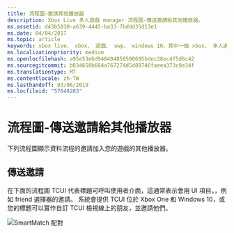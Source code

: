 ```yaml
---
title: 流程圖-邀請其他播放器
description: Xbox Live 多人遊戲 manager 流程圖-傳送邀請給其他播放器。
ms.assetid: d43b5030-a639-4445-ba33-7bddd35d13e1
ms.date: 04/04/2017
ms.topic: article
keywords: xbox live、 xbox、 遊戲、 uwp、 windows 10，其中一個 xbox、 多人連線管理員、 流程圖
ms.localizationpriority: medium
ms.openlocfilehash: a95e53ebd948404858500695bdec28ec4f5d6c42
ms.sourcegitcommit: b034650b684a767274d5d88746faeea373c8e34f
ms.translationtype: MT
ms.contentlocale: zh-TW
ms.lasthandoff: 03/06/2019
ms.locfileid: "57648283"
---
```

# <a name="flowchart---send-an-invitation-to-another-player"></a>流程圖-傳送邀請給其他播放器

下列流程圖顯示資料流程的邀請加入您的遊戲的其他播放器。

## <a name="send-invites"></a>傳送邀請

在下面的流程圖 TCUI 代表標題可呼叫使用者介面，這通常表示會用 UI 項目，，例如 friend 選擇器的邀請。 系統會提供 TCUI 位於 Xbox One 和 Windows 10，或您的標題可以實作自訂 TCUI 檢視線上的朋友，並邀請他們。

![SmartMatch 配對](../../../images/multiplayer/mpm-send-invites.png)
